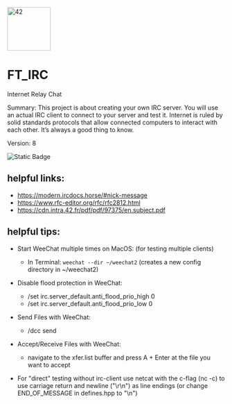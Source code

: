 <img src="https://cdn.simpleicons.org/42/000/fff" alt="42" width=100>

# FT_IRC
Internet Relay Chat

Summary:
This project is about creating your own IRC server.
You will use an actual IRC client to connect to your server and test it.
Internet is ruled by solid standards protocols that allow connected computers to interact
with each other.
It’s always a good thing to know.

Version: 8

![Static Badge](https://img.shields.io/badge/SUCCESS-125%25-darkgreen?style=for-the-badge&logo=42)

## helpful links:

- https://modern.ircdocs.horse/#nick-message
- https://www.rfc-editor.org/rfc/rfc2812.html
- https://cdn.intra.42.fr/pdf/pdf/97375/en.subject.pdf

## helpful tips:
- Start WeeChat multiple times on MacOS: (for testing multiple clients)
    - In Terminal: `weechat --dir ~/weechat2` (creates a new config directory in ~/weechat2)
    
- Disable flood protection in WeeChat:
    -   /set irc.server_default.anti_flood_prio_high 0
    -   /set irc.server_default.anti_flood_prio_low 0

- Send Files with WeeChat:
    -   /dcc send <nick> <file>
    
- Accept/Receive Files with WeeChat:
    -   navigate to the xfer.list buffer and press A + Enter at the file you want to accept
    
- For "direct" testing without irc-client use netcat with the c-flag (nc -c) to use carriage return and newline ("\r\n") as line endings (or change END_OF_MESSAGE in defines.hpp to "\n")
